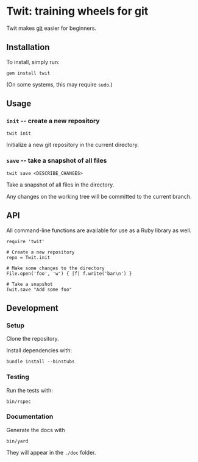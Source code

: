 # Twit: training wheels for git

Twit makes [git](http://git-scm.com) easier for beginners.

## Installation

To install, simply run:

    gem install twit

(On some systems, this may require `sudo`.)

## Usage

### `init` -- create a new repository

    twit init

Initialize a new git repository in the current directory.

### `save` -- take a snapshot of all files

    twit save <DESCRIBE_CHANGES>

Take a snapshot of all files in the directory.

Any changes on the working tree will be committed to the current branch.

## API

All command-line functions are available for use as a Ruby library as well.

    require 'twit'

    # Create a new repository
    repo = Twit.init

    # Make some changes to the directory
    File.open('foo', 'w') { |f| f.write('bar\n') }

    # Take a snapshot
    Twit.save "Add some foo"

## Development

### Setup

Clone the repository.

Install dependencies with:

    bundle install --binstubs

### Testing

Run the tests with:

    bin/rspec

### Documentation

Generate the docs with

    bin/yard

They will appear in the `./doc` folder.
